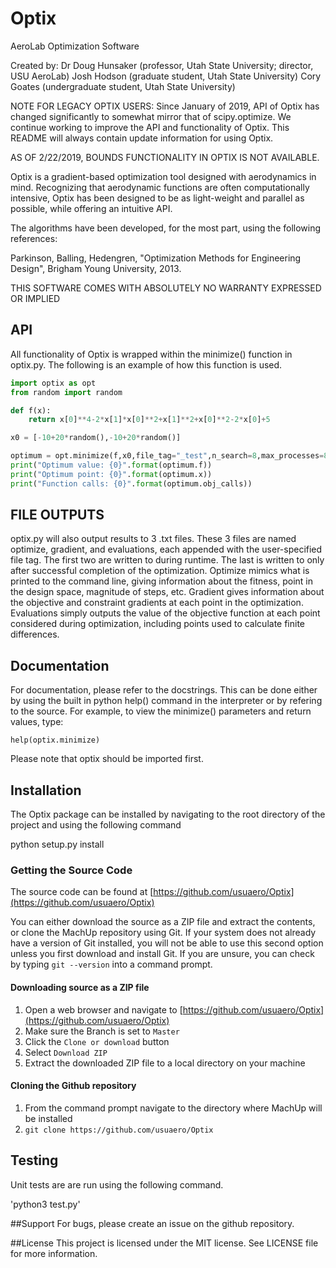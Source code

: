 # Optix
AeroLab Optimization Software

Created by:
Dr Doug Hunsaker (professor, Utah State University; director, USU AeroLab)
Josh Hodson (graduate student, Utah State University)
Cory Goates (undergraduate student, Utah State University)

NOTE FOR LEGACY OPTIX USERS:
Since January of 2019, API of Optix has changed significantly to somewhat
mirror that of scipy.optimize. We continue working to improve the API and
functionality of Optix. This README will always contain update information
for using Optix.

AS OF 2/22/2019, BOUNDS FUNCTIONALITY IN OPTIX IS NOT AVAILABLE.

Optix is a gradient-based optimization tool designed with aerodynamics
in mind. Recognizing that aerodynamic functions are often computationally
intensive, Optix has been designed to be as light-weight and parallel
as possible, while offering an intuitive API.

The algorithms have been developed, for the most part, using the following
references:

Parkinson, Balling, Hedengren, "Optimization Methods for Engineering Design",
Brigham Young University, 2013.

THIS SOFTWARE COMES WITH ABSOLUTELY NO WARRANTY EXPRESSED OR IMPLIED

## API

All functionality of Optix is wrapped within the minimize() function in
optix.py. The following is an example of how this function is used.

```python
import optix as opt
from random import random

def f(x):
    return x[0]**4-2*x[1]*x[0]**2+x[1]**2+x[0]**2-2*x[0]+5

x0 = [-10+20*random(),-10+20*random()]

optimum = opt.minimize(f,x0,file_tag="_test",n_search=8,max_processes=8,line_search="quadratic",termination_tol=1e-6,verbose=False,hess_init=1)
print("Optimum value: {0}".format(optimum.f))
print("Optimum point: {0}".format(optimum.x))
print("Function calls: {0}".format(optimum.obj_calls))
```

## FILE OUTPUTS

optix.py will also output results to 3 .txt files. These 3 files are named optimize, gradient,
and evaluations, each appended with the user-specified file tag. The first two are written
to during runtime. The last is written to only after successful completion of the optimization.
Optimize mimics what is printed to the command line, giving information about the fitness,
point in the design space, magnitude of steps, etc. Gradient gives information about the 
objective and constraint gradients at each point in the optimization. Evaluations simply
outputs the value of the objective function at each point considered during optimization,
including points used to calculate finite differences.

## Documentation

For documentation, please refer to the docstrings. This can be done either by using the
built in python help() command in the interpreter or by refering to the source. For
example, to view the minimize() parameters and return values, type:

    help(optix.minimize)

Please note that optix should be imported first.

## Installation

The Optix package can be installed by navigating to the root directory of the project
and using the following command

   python setup.py install

### Getting the Source Code

The source code can be found at [https://github.com/usuaero/Optix](https://github.com/usuaero/Optix)

You can either download the source as a ZIP file and extract the contents, or 
clone the MachUp repository using Git. If your system does not already have a 
version of Git installed, you will not be able to use this second option unless 
you first download and install Git. If you are unsure, you can check by typing 
`git --version` into a command prompt.

#### Downloading source as a ZIP file

1. Open a web browser and navigate to [https://github.com/usuaero/Optix](https://github.com/usuaero/Optix)
2. Make sure the Branch is set to `Master`
3. Click the `Clone or download` button
4. Select `Download ZIP`
5. Extract the downloaded ZIP file to a local directory on your machine

#### Cloning the Github repository

1. From the command prompt navigate to the directory where MachUp will be installed
2. `git clone https://github.com/usuaero/Optix`

## Testing
Unit tests are are run using the following command.

'python3 test.py'

##Support 
For bugs, please create an issue on the github repository.

##License 
This project is licensed under the MIT license. See LICENSE file for more information.
